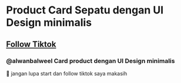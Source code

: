 # Product Card Sepatu dengan UI Design minimalis
## [Follow Tiktok](https://vt.tiktok.com/ZSFyon5HF/)
### @alwanbalweel Card product dengan UI Design minimalis


💙 jangan lupa start dan follow tiktok saya makasih
